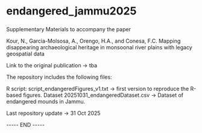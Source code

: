 ###
# endangered_jammu2025
###

Supplementary Materials to accompany the paper

Kour, N., Garcia-Molsosa, A., Orengo, H.A., and Conesa, F.C. Mapping disappearing archaeological heritage in monsoonal river plains with legacy geospatial data

Link to the original publication -> tba

The repository includes the following files:

R script: 
script_endangeredFigures_v1.txt -> first version to reproduce the R-based figures.
Dataset
20251031_endangeredDataset.csv -> Dataset of endangered mounds in Jammu. 

Last repository update -> 31 Oct 2025

----- END -----
